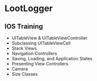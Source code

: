 # LootLogger
## IOS Training
- UITableView & UITableViewController
- Subclassing UITableViewCell
- Stack Views
- Navigation Controllers
- Saving, Loading, and Application States
- Presenting View Controllers
- Camera
- Size Classes

